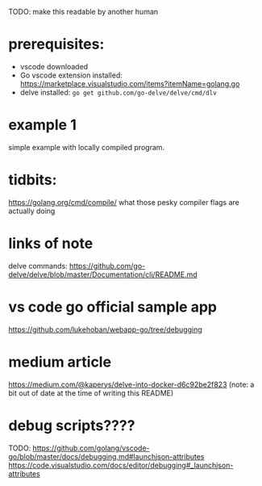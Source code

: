 TODO: make this readable by another human
# prerequisites: 

* vscode downloaded
* Go vscode extension installed: https://marketplace.visualstudio.com/items?itemName=golang.go
* delve installed: `go get github.com/go-delve/delve/cmd/dlv`

# example 1

simple example with locally compiled program. 
# tidbits: 
https://golang.org/cmd/compile/ 
what those pesky compiler flags are actually doing

# links of note
delve commands: 
https://github.com/go-delve/delve/blob/master/Documentation/cli/README.md
# vs code go official sample app
https://github.com/lukehoban/webapp-go/tree/debugging
# medium article
https://medium.com/@kaperys/delve-into-docker-d6c92be2f823
(note: a bit out of date at the time of writing this README)

# debug scripts????
TODO: 
https://github.com/golang/vscode-go/blob/master/docs/debugging.md#launchjson-attributes
https://code.visualstudio.com/docs/editor/debugging#_launchjson-attributes
